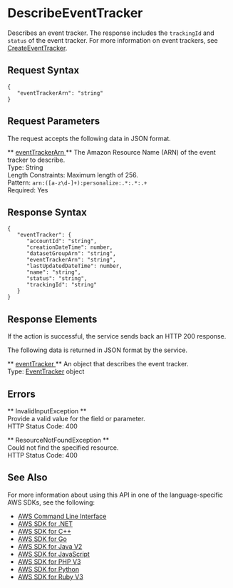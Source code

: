 # DescribeEventTracker<a name="API_DescribeEventTracker"></a>

Describes an event tracker\. The response includes the `trackingId` and `status` of the event tracker\. For more information on event trackers, see [CreateEventTracker](API_CreateEventTracker.md)\.

## Request Syntax<a name="API_DescribeEventTracker_RequestSyntax"></a>

```
{
   "eventTrackerArn": "string"
}
```

## Request Parameters<a name="API_DescribeEventTracker_RequestParameters"></a>

The request accepts the following data in JSON format\.

 ** [ eventTrackerArn ](#API_DescribeEventTracker_RequestSyntax) **   <a name="personalize-DescribeEventTracker-request-eventTrackerArn"></a>
The Amazon Resource Name \(ARN\) of the event tracker to describe\.  
Type: String  
Length Constraints: Maximum length of 256\.  
Pattern: `arn:([a-z\d-]+):personalize:.*:.*:.+`   
Required: Yes

## Response Syntax<a name="API_DescribeEventTracker_ResponseSyntax"></a>

```
{
   "eventTracker": { 
      "accountId": "string",
      "creationDateTime": number,
      "datasetGroupArn": "string",
      "eventTrackerArn": "string",
      "lastUpdatedDateTime": number,
      "name": "string",
      "status": "string",
      "trackingId": "string"
   }
}
```

## Response Elements<a name="API_DescribeEventTracker_ResponseElements"></a>

If the action is successful, the service sends back an HTTP 200 response\.

The following data is returned in JSON format by the service\.

 ** [ eventTracker ](#API_DescribeEventTracker_ResponseSyntax) **   <a name="personalize-DescribeEventTracker-response-eventTracker"></a>
An object that describes the event tracker\.  
Type: [EventTracker](API_EventTracker.md) object

## Errors<a name="API_DescribeEventTracker_Errors"></a>

 ** InvalidInputException **   
Provide a valid value for the field or parameter\.  
HTTP Status Code: 400

 ** ResourceNotFoundException **   
Could not find the specified resource\.  
HTTP Status Code: 400

## See Also<a name="API_DescribeEventTracker_SeeAlso"></a>

For more information about using this API in one of the language\-specific AWS SDKs, see the following:
+  [ AWS Command Line Interface](https://docs.aws.amazon.com/goto/aws-cli/personalize-2018-05-22/DescribeEventTracker) 
+  [ AWS SDK for \.NET](https://docs.aws.amazon.com/goto/DotNetSDKV3/personalize-2018-05-22/DescribeEventTracker) 
+  [ AWS SDK for C\+\+](https://docs.aws.amazon.com/goto/SdkForCpp/personalize-2018-05-22/DescribeEventTracker) 
+  [ AWS SDK for Go](https://docs.aws.amazon.com/goto/SdkForGoV1/personalize-2018-05-22/DescribeEventTracker) 
+  [ AWS SDK for Java V2](https://docs.aws.amazon.com/goto/SdkForJavaV2/personalize-2018-05-22/DescribeEventTracker) 
+  [ AWS SDK for JavaScript](https://docs.aws.amazon.com/goto/AWSJavaScriptSDK/personalize-2018-05-22/DescribeEventTracker) 
+  [ AWS SDK for PHP V3](https://docs.aws.amazon.com/goto/SdkForPHPV3/personalize-2018-05-22/DescribeEventTracker) 
+  [ AWS SDK for Python](https://docs.aws.amazon.com/goto/boto3/personalize-2018-05-22/DescribeEventTracker) 
+  [ AWS SDK for Ruby V3](https://docs.aws.amazon.com/goto/SdkForRubyV3/personalize-2018-05-22/DescribeEventTracker) 